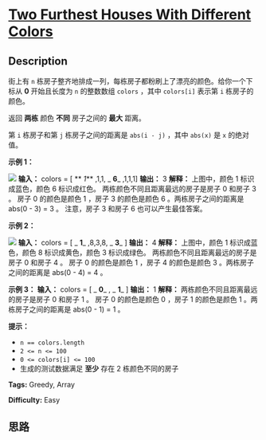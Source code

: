 # [Two Furthest Houses With Different Colors][title]

## Description

街上有 `n` 栋房子整齐地排成一列，每栋房子都粉刷上了漂亮的颜色。给你一个下标从 **0** 开始且长度为 `n` 的整数数组 `colors` ，其中
`colors[i]` 表示第  `i` 栋房子的颜色。

返回 **两栋** 颜色 **不同** 房子之间的 **最大** 距离。

第 `i` 栋房子和第 `j` 栋房子之间的距离是 `abs(i - j)` ，其中 `abs(x)` 是 `x` 的绝对值。



**示例 1：**

![](https://assets.leetcode.com/uploads/2021/10/31/eg1.png)
            **输入：** colors = [ ** _1_** ,1,1, _ **6**_ ,1,1,1]    **输出：** 3    **解释：** 上图中，颜色 1 标识成蓝色，颜色 6 标识成红色。    两栋颜色不同且距离最远的房子是房子 0 和房子 3 。    房子 0 的颜色是颜色 1 ，房子 3 的颜色是颜色 6 。两栋房子之间的距离是 abs(0 - 3) = 3 。    注意，房子 3 和房子 6 也可以产生最佳答案。    

**示例 2：**

![](https://assets.leetcode.com/uploads/2021/10/31/eg2.png)
            **输入：** colors = [ _ **1**_ ,8,3,8, _ **3**_ ]    **输出：** 4    **解释：** 上图中，颜色 1 标识成蓝色，颜色 8 标识成黄色，颜色 3 标识成绿色。    两栋颜色不同且距离最远的房子是房子 0 和房子 4 。    房子 0 的颜色是颜色 1 ，房子 4 的颜色是颜色 3 。两栋房子之间的距离是 abs(0 - 4) = 4 。    

**示例 3：**
            **输入：** colors = [ _ **0**_ , _ **1**_ ]    **输出：** 1    **解释：** 两栋颜色不同且距离最远的房子是房子 0 和房子 1 。    房子 0 的颜色是颜色 0 ，房子 1 的颜色是颜色 1 。两栋房子之间的距离是 abs(0 - 1) = 1 。    



**提示：**

  * `n == colors.length`
  * `2 <= n <= 100`
  * `0 <= colors[i] <= 100`
  * 生成的测试数据满足 **至少** 存在 2 栋颜色不同的房子


**Tags:** Greedy, Array

**Difficulty:** Easy

## 思路

[title]: https://leetcode-cn.com/problems/two-furthest-houses-with-different-colors
